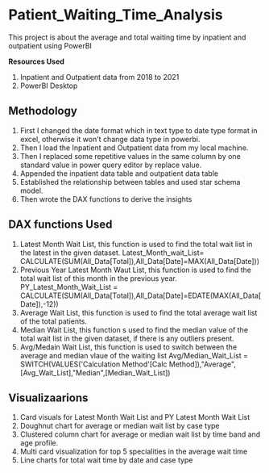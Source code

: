 # Patient_Waiting_Time_Analysis
This project is about the average and total waiting time by inpatient and outpatient using PowerBI

**Resources Used**
1. Inpatient and Outpatient data from 2018 to 2021
2. PowerBI Desktop

## Methodology
1. First I changed the date format which in text type to date type format in excel, otherwise it won't change data type in powerbi.
2. Then I load the Inpatient and Outpatient data from my local machine.
3. Then I replaced some repetitive values in the same column by one standard value in power query editor by replace value.
4. Appended the inpatient data table and outpatient data table
5. Established the relationship between tables and used star schema model.
6. Then wrote the DAX functions to derive the insights

## DAX functions Used
1. Latest Month Wait List, this function is used to find the total wait list in the latest in the given dataset.
   Latest_Month_wait_List= CALCULATE(SUM(All_Data[Total]),All_Data[Date]=MAX(All_Data[Date]))
2. Previous Year Latest Month Waut List, this function is used to find the total wait list of this month in the previous year.
PY_Latest_Month_Wait_List = CALCULATE(SUM(All_Data[Total]),All_Data[Date]=EDATE(MAX(All_Data[Date]),-12))
3. Average Wait List, this function is used to find the total average wait list of the total patients.
4. Median Wait List, this function s used to find the median value of the total wait list in the given dataset, if there is any outliers present.
5. Avg/Medain Wait List, this function is used to switch between the average and median vlaue of the waiting list
Avg/Median_Wait_List = SWITCH(VALUES('Calculation Method'[Calc Method]),"Average",[Avg_Wait_List],"Median",[Median_Wait_List])

## Visualizaarions
1. Card visuals for Latest Month Wait List and PY Latest Month Wait List
2. Doughnut chart for average or median wait list by case type
3. Clustered column chart for average or median wait list by time band and age profile.
4. Multi card visualization for top 5 specialities in the average wait time
5. Line charts for total wait time by date and case type


